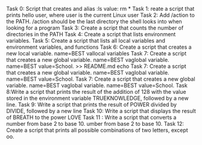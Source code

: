 Task 0: Script that creates and alias :ls value: rm *
Task 1: reate a script that prints hello user, where user is the current Linux user
Task 2: Add /action to the PATH. /action should be the last directory the shell looks into when looking for a program
Task 3: Create a script that counts the number of directories in the PATH
Task 4: Create a script that lists environment variables.
Task 5: Create a script that lists all local variables and environment variables, and functions
Task 6: Create a script that creates a new local variable. name=BEST vallocal variables
Task 7: Create a script that creates a new global variable. name=BEST vaglobal variable. name=BEST value=School. >> README.md
echo Task 7: Create a script that creates a new global variable. name=BEST vaglobal variable. name=BEST value=School.
Task 7: Create a script that creates a new global variable. name=BEST vaglobal variable. name=BEST value=School.
Task 8:Write a script that prints the result of the addition of 128 with the value stored in the environment variable TRUEKNOWLEDGE, followed by a new line.
Task 9: Write a script that prints the result of POWER divided by DIVIDE, followed by a new line
Task 10: Write a script that displays the result of BREATH to the power LOVE
Task 11 : Write a script that converts a number from base 2 to base 10. umber from base 2 to base 10.
Task 12: Create a script that prints all possible combinations of two letters, except oo.
